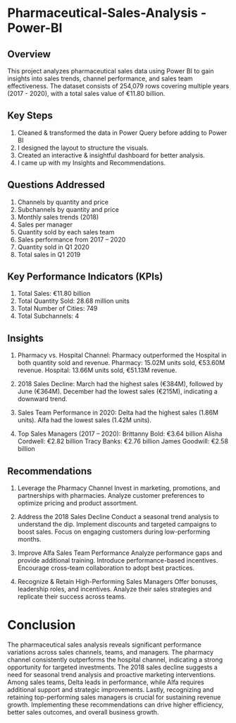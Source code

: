 # Pharmaceutical-Sales-Analysis - Power-BI

## Overview
This project analyzes pharmaceutical sales data using Power BI to gain insights into sales trends, channel performance, and sales team effectiveness. The dataset consists of 254,079 rows covering multiple years (2017 - 2020), with a total sales value of €11.80 billion.

## Key Steps
1. Cleaned & transformed the data in Power Query before adding to Power BI
2. I designed the layout to structure the visuals.
3. Created an interactive & insightful dashboard for better analysis.
4. I came up with my Insights and Recommendations.

## Questions Addressed
1. Channels by quantity and price
2. Subchannels by quantity and price
3. Monthly sales trends (2018)
4. Sales per manager
5. Quantity sold by each sales team
6. Sales performance from 2017 – 2020
7. Quantity sold in Q1 2020
8. Total sales in Q1 2019

## Key Performance Indicators (KPIs)
1. Total Sales: €11.80 billion
2. Total Quantity Sold: 28.68 million units
3. Total Number of Cities: 749
4. Total Subchannels: 4

## Insights
1. Pharmacy vs. Hospital Channel:
Pharmacy outperformed the Hospital in both quantity sold and revenue.
Pharmacy: 15.02M units sold, €53.60M revenue.
Hospital: 13.66M units sold, €51.13M revenue.

2. 2018 Sales Decline:
March had the highest sales (€384M), followed by June (€364M).
December had the lowest sales (€215M), indicating a downward trend.

3. Sales Team Performance in 2020:
Delta had the highest sales (1.86M units).
Alfa had the lowest sales (1.42M units).

4. Top Sales Managers (2017 – 2020):
Brittanny Bold: €3.64 billion
Alisha Cordwell: €2.82 billion
Tracy Banks: €2.76 billion
James Goodwill: €2.58 billion

## Recommendations
1. Leverage the Pharmacy Channel
Invest in marketing, promotions, and partnerships with pharmacies.
Analyze customer preferences to optimize pricing and product assortment.

2. Address the 2018 Sales Decline
Conduct a seasonal trend analysis to understand the dip.
Implement discounts and targeted campaigns to boost sales.
Focus on engaging customers during low-performing months.

3. Improve Alfa Sales Team Performance
Analyze performance gaps and provide additional training.
Introduce performance-based incentives.
Encourage cross-team collaboration to adopt best practices.

4. Recognize & Retain High-Performing Sales Managers
Offer bonuses, leadership roles, and incentives.
Analyze their sales strategies and replicate their success across teams.

# Conclusion

The pharmaceutical sales analysis reveals significant performance variations across sales channels, teams, and managers. The pharmacy channel consistently outperforms the hospital channel, indicating a strong opportunity for targeted investments. The 2018 sales decline suggests a need for seasonal trend analysis and proactive marketing interventions. Among sales teams, Delta leads in performance, while Alfa requires additional support and strategic improvements. Lastly, recognizing and retaining top-performing sales managers is crucial for sustaining revenue growth. Implementing these recommendations can drive higher efficiency, better sales outcomes, and overall business growth.
